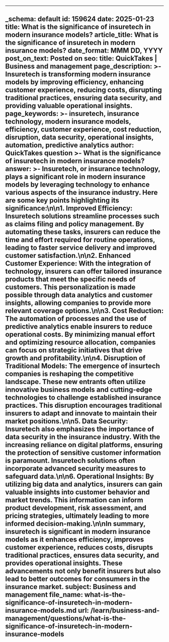 
---
_schema: default
id: 159624
date: 2025-01-23
title: What is the significance of insuretech in modern insurance models?
article_title: What is the significance of insuretech in modern insurance models?
date_format: MMM DD, YYYY
post_on_text: Posted on
seo:
  title: QuickTakes | Business and management
  page_description: >-
    Insuretech is transforming modern insurance models by improving efficiency, enhancing customer experience, reducing costs, disrupting traditional practices, ensuring data security, and providing valuable operational insights.
  page_keywords: >-
    insuretech, insurance technology, modern insurance models, efficiency, customer experience, cost reduction, disruption, data security, operational insights, automation, predictive analytics
author: QuickTakes
question >-
    What is the significance of insuretech in modern insurance models?
answer: >-
    Insuretech, or insurance technology, plays a significant role in modern insurance models by leveraging technology to enhance various aspects of the insurance industry. Here are some key points highlighting its significance:\n\n1. **Improved Efficiency**: Insuretech solutions streamline processes such as claims filing and policy management. By automating these tasks, insurers can reduce the time and effort required for routine operations, leading to faster service delivery and improved customer satisfaction.\n\n2. **Enhanced Customer Experience**: With the integration of technology, insurers can offer tailored insurance products that meet the specific needs of customers. This personalization is made possible through data analytics and customer insights, allowing companies to provide more relevant coverage options.\n\n3. **Cost Reduction**: The automation of processes and the use of predictive analytics enable insurers to reduce operational costs. By minimizing manual effort and optimizing resource allocation, companies can focus on strategic initiatives that drive growth and profitability.\n\n4. **Disruption of Traditional Models**: The emergence of insurtech companies is reshaping the competitive landscape. These new entrants often utilize innovative business models and cutting-edge technologies to challenge established insurance practices. This disruption encourages traditional insurers to adapt and innovate to maintain their market positions.\n\n5. **Data Security**: Insuretech also emphasizes the importance of data security in the insurance industry. With the increasing reliance on digital platforms, ensuring the protection of sensitive customer information is paramount. Insuretech solutions often incorporate advanced security measures to safeguard data.\n\n6. **Operational Insights**: By utilizing big data and analytics, insurers can gain valuable insights into customer behavior and market trends. This information can inform product development, risk assessment, and pricing strategies, ultimately leading to more informed decision-making.\n\nIn summary, insuretech is significant in modern insurance models as it enhances efficiency, improves customer experience, reduces costs, disrupts traditional practices, ensures data security, and provides operational insights. These advancements not only benefit insurers but also lead to better outcomes for consumers in the insurance market.
subject: Business and management
file_name: what-is-the-significance-of-insuretech-in-modern-insurance-models.md
url: /learn/business-and-management/questions/what-is-the-significance-of-insuretech-in-modern-insurance-models
---

&nbsp;
